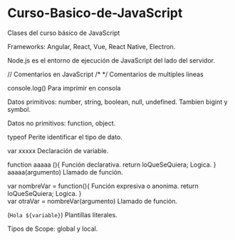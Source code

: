 # Curso-Basico-de-JavaScript
Clases del curso básico de JavaScript

Frameworks: Angular, React, Vue, React Native, Electron.

Node.js es el entorno de ejecución de JavaScript del lado del servidor.

//          Comentarios en JavaScript
/* */       Comentarios de multiples lineas

console.log()           Para imprimir en consola

Datos primitivos: number, string, boolean, null, undefined. Tambien bigint y symbol.

Datos no primitivos: function, object.

typeof                  Perite identificar el tipo de dato.

var xxxxx               Declaración de variable.

function aaaaa (){              Función declarativa.
    return loQueSeQuiera;       Logica.
}
aaaaa(argumento)                Llamado de función.

var nombreVar = function(){         Función expresiva o anonima.
    return loQueSeQuiera;           Logica.
}      
var otraVar = nombreVar(argumento)  Llamado de función.

(`Hola ${variable}`)            Plantillas literales.

Tipos de Scope: global y local.

